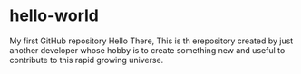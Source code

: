 # hello-world
My first GitHub repository
Hello There, This is th erepository created by just another developer whose hobby is to create something new and useful to contribute to this rapid growing universe.
